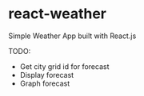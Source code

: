 # react-weather

Simple Weather App built with React.js

TODO:
- Get city grid id for forecast
- Display forecast
- Graph forecast
